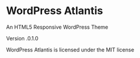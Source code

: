 WordPress Atlantis
==================

An HTML5 Responsive WordPress Theme

Version .0.1.0

WordPress Atlantis is licensed under the MIT license

